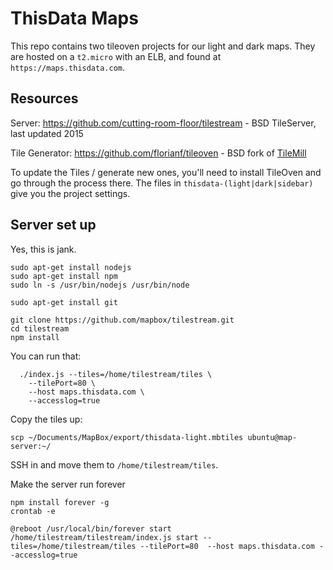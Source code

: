 # ThisData Maps

This repo contains two tileoven projects for our light and dark maps.
They are hosted on a `t2.micro` with an ELB, and found at `https://maps.thisdata.com`.

## Resources

Server:
https://github.com/cutting-room-floor/tilestream - BSD TileServer, last updated 2015

Tile Generator:
https://github.com/florianf/tileoven - BSD fork of [TileMill](https://github.com/tilemill-project/tilemill
)

To update the Tiles / generate new ones, you'll need to install TileOven and go through the process there. The files in `thisdata-(light|dark|sidebar)` give you the project settings.

## Server set up

Yes, this is jank.

```
sudo apt-get install nodejs
sudo apt-get install npm
sudo ln -s /usr/bin/nodejs /usr/bin/node

sudo apt-get install git

git clone https://github.com/mapbox/tilestream.git
cd tilestream
npm install

```

You can run that:
```
  ./index.js --tiles=/home/tilestream/tiles \
    --tilePort=80 \
    --host maps.thisdata.com \
    --accesslog=true
```

Copy the tiles up:
```
scp ~/Documents/MapBox/export/thisdata-light.mbtiles ubuntu@map-server:~/
```

SSH in and move them to `/home/tilestream/tiles`.

Make the server run forever
```
npm install forever -g
crontab -e

@reboot /usr/local/bin/forever start /home/tilestream/tilestream/index.js start --tiles=/home/tilestream/tiles --tilePort=80  --host maps.thisdata.com --accesslog=true
```
